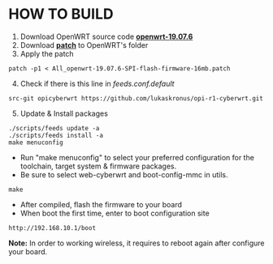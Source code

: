 # HOW TO BUILD
1. Download OpenWRT source code **[openwrt-19.07.6](https://github.com/openwrt/openwrt/archive/v19.07.6.tar.gz)**
2. Download **[patch](https://github.com/lukaskronus/opi-r1-cyberwrt/raw/main/patch/All_openwrt-19.07.6-SPI-flash-firmware-16mb.patch)** to OpenWRT's folder
3. Apply the patch
```
patch -p1 < All_openwrt-19.07.6-SPI-flash-firmware-16mb.patch
```
4. Check if there is this line in *feeds.conf.default*

```
src-git opicyberwrt https://github.com/lukaskronus/opi-r1-cyberwrt.git
```
5. Update & Install packages
```
./scripts/feeds update -a
./scripts/feeds install -a
make menuconfig
```
- Run "make menuconfig" to select your preferred configuration for the toolchain, target system & firmware packages. 
- Be sure to select web-cyberwrt and boot-config-mmc in utils.
```
make
```
- After compiled, flash the firmware to your board
- When boot the first time, enter to boot configuration site
```
http://192.168.10.1/boot
```
**Note:** In order to working wireless, it requires to reboot again after configure your board.